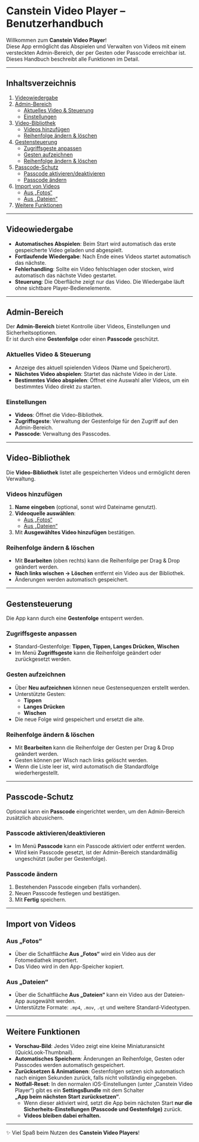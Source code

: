 # Canstein Video Player – Benutzerhandbuch

Willkommen zum **Canstein Video Player**!  
Diese App ermöglicht das Abspielen und Verwalten von Videos mit einem versteckten Admin-Bereich, der per Gesten oder Passcode erreichbar ist.  
Dieses Handbuch beschreibt alle Funktionen im Detail.

---

## Inhaltsverzeichnis
1. [Videowiedergabe](#videowiedergabe)
2. [Admin-Bereich](#admin-bereich)
   - [Aktuelles Video & Steuerung](#aktuelles-video--steuerung)
   - [Einstellungen](#einstellungen)
3. [Video-Bibliothek](#video-bibliothek)
   - [Videos hinzufügen](#videos-hinzufügen)
   - [Reihenfolge ändern & löschen](#reihenfolge-ändern--löschen)
4. [Gestensteuerung](#gestensteuerung)
   - [Zugriffsgeste anpassen](#zugriffsgeste-anpassen)
   - [Gesten aufzeichnen](#gesten-aufzeichnen)
   - [Reihenfolge ändern & löschen](#reihenfolge-ändern--löschen-1)
5. [Passcode-Schutz](#passcode-schutz)
   - [Passcode aktivieren/deaktivieren](#passcode-aktivierendeaktivieren)
   - [Passcode ändern](#passcode-ändern)
6. [Import von Videos](#import-von-videos)
   - [Aus „Fotos“](#aus-fotos)
   - [Aus „Dateien“](#aus-dateien)
7. [Weitere Funktionen](#weitere-funktionen)

---

## Videowiedergabe
- **Automatisches Abspielen**: Beim Start wird automatisch das erste gespeicherte Video geladen und abgespielt.  
- **Fortlaufende Wiedergabe**: Nach Ende eines Videos startet automatisch das nächste.  
- **Fehlerhandling**: Sollte ein Video fehlschlagen oder stocken, wird automatisch das nächste Video gestartet.  
- **Steuerung**: Die Oberfläche zeigt nur das Video. Die Wiedergabe läuft ohne sichtbare Player-Bedienelemente.  

---

## Admin-Bereich
Der **Admin-Bereich** bietet Kontrolle über Videos, Einstellungen und Sicherheitsoptionen.  
Er ist durch eine **Gestenfolge** oder einen **Passcode** geschützt.

### Aktuelles Video & Steuerung
- Anzeige des aktuell spielenden Videos (Name und Speicherort).  
- **Nächstes Video abspielen**: Startet das nächste Video in der Liste.  
- **Bestimmtes Video abspielen**: Öffnet eine Auswahl aller Videos, um ein bestimmtes Video direkt zu starten.  

### Einstellungen
- **Videos**: Öffnet die Video-Bibliothek.  
- **Zugriffsgeste**: Verwaltung der Gestenfolge für den Zugriff auf den Admin-Bereich.  
- **Passcode**: Verwaltung des Passcodes.  

---

## Video-Bibliothek
Die **Video-Bibliothek** listet alle gespeicherten Videos und ermöglicht deren Verwaltung.  

### Videos hinzufügen
1. **Name eingeben** (optional, sonst wird Dateiname genutzt).  
2. **Videoquelle auswählen**:
   - [Aus „Fotos“](#aus-fotos)  
   - [Aus „Dateien“](#aus-dateien)  
3. Mit **Ausgewähltes Video hinzufügen** bestätigen.  

### Reihenfolge ändern & löschen
- Mit **Bearbeiten** (oben rechts) kann die Reihenfolge per Drag & Drop geändert werden.  
- **Nach links wischen → Löschen** entfernt ein Video aus der Bibliothek.  
- Änderungen werden automatisch gespeichert.  

---

## Gestensteuerung
Die App kann durch eine **Gestenfolge** entsperrt werden.  

### Zugriffsgeste anpassen
- Standard-Gestenfolge: **Tippen, Tippen, Langes Drücken, Wischen**  
- Im Menü **Zugriffsgeste** kann die Reihenfolge geändert oder zurückgesetzt werden.  

### Gesten aufzeichnen
- Über **Neu aufzeichnen** können neue Gestensequenzen erstellt werden.  
- Unterstützte Gesten:
  - **Tippen**  
  - **Langes Drücken**  
  - **Wischen**  
- Die neue Folge wird gespeichert und ersetzt die alte.  

### Reihenfolge ändern & löschen
- Mit **Bearbeiten** kann die Reihenfolge der Gesten per Drag & Drop geändert werden.  
- Gesten können per Wisch nach links gelöscht werden.  
- Wenn die Liste leer ist, wird automatisch die Standardfolge wiederhergestellt.  

---

## Passcode-Schutz
Optional kann ein **Passcode** eingerichtet werden, um den Admin-Bereich zusätzlich abzusichern.  

### Passcode aktivieren/deaktivieren
- Im Menü **Passcode** kann ein Passcode aktiviert oder entfernt werden.  
- Wird kein Passcode gesetzt, ist der Admin-Bereich standardmäßig ungeschützt (außer per Gestenfolge).  

### Passcode ändern
1. Bestehenden Passcode eingeben (falls vorhanden).  
2. Neuen Passcode festlegen und bestätigen.  
3. Mit **Fertig** speichern.  

---

## Import von Videos
### Aus „Fotos“
- Über die Schaltfläche **Aus „Fotos“** wird ein Video aus der Fotomediathek importiert.  
- Das Video wird in den App-Speicher kopiert.  

### Aus „Dateien“
- Über die Schaltfläche **Aus „Dateien“** kann ein Video aus der Dateien-App ausgewählt werden.  
- Unterstützte Formate: `.mp4`, `.mov`, `.qt` und weitere Standard-Videotypen.  

---

## Weitere Funktionen
- **Vorschau-Bild**: Jedes Video zeigt eine kleine Miniaturansicht (QuickLook-Thumbnail).  
- **Automatisches Speichern**: Änderungen an Reihenfolge, Gesten oder Passcodes werden automatisch gespeichert.  
- **Zurücksetzen & Animationen**: Gestenfolgen setzen sich automatisch nach einigen Sekunden zurück, falls nicht vollständig eingegeben.  
- **Notfall-Reset**: In den normalen iOS-Einstellungen (unter „Canstein Video Player“) gibt es ein **SettingsBundle** mit dem Schalter  
  **„App beim nächsten Start zurücksetzen“**.  
  - Wenn dieser aktiviert wird, setzt die App beim nächsten Start **nur die Sicherheits-Einstellungen (Passcode und Gestenfolge)** zurück.  
  - **Videos bleiben dabei erhalten.**  

---

✨ Viel Spaß beim Nutzen des **Canstein Video Players**!
